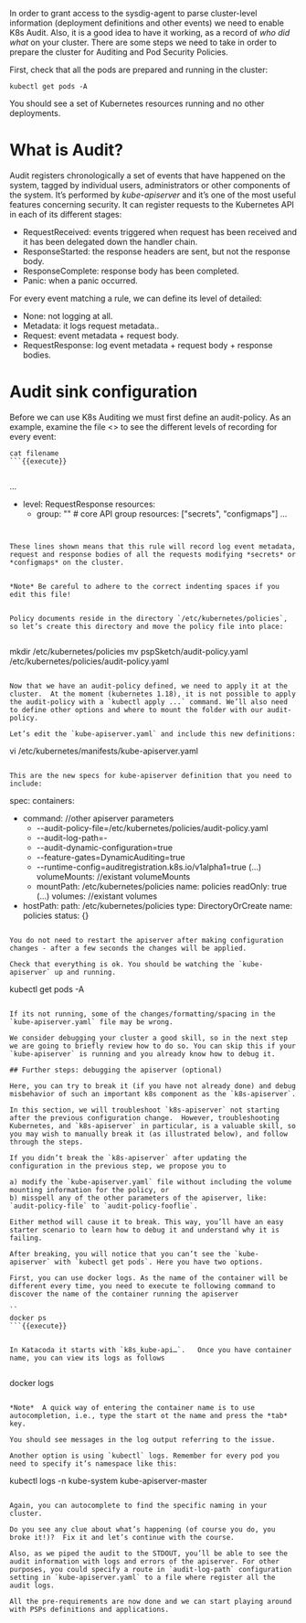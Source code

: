 In order to grant access to the sysdig-agent to parse cluster-level information (deployment definitions and other events) we need to enable K8s Audit. Also, it is a good idea to have it working, as a record of *who did what* on your cluster. There are some steps we need to take in order to prepare the cluster for Auditing and Pod Security Policies.

First, check that all the pods are prepared and running in the cluster:

```
kubectl get pods -A
```

You should see a set of Kubernetes resources running and no other deployments.

# What is Audit?
Audit registers chronologically a set of events that have happened on the system, tagged by individual users, administrators or other components of the system. It’s performed by *kube-apiserver* and it’s one of the most useful features concerning security. It can register requests to the Kubernetes API in each of its different stages:
 - RequestReceived: events triggered when request has been received and it has been delegated down the handler chain.
 - ResponseStarted: the response headers are sent, but not the response body.
 - ResponseComplete: response body has been completed.
 - Panic: when a panic occurred.

For every event matching a rule, we can define its level of detailed:
 - None: not logging at all.
 - Metadata: it logs request metadata..
 - Request: event metadata + request body.
 - RequestResponse: log event metadata + request body + response bodies.

# Audit sink configuration
Before we can use K8s Auditing we must first define an audit-policy. As an example, examine the file <<filename here>> to see the different levels of recording for every event:

```
cat filename
```{{execute}}


```
...
  - level: RequestResponse
	resources:
	- group: "" # core API group
  	resources: ["secrets", "configmaps"]
...
```


These lines shown means that this rule will record log event metadata, request and response bodies of all the requests modifying *secrets* or *configmaps* on the cluster.


*Note* Be careful to adhere to the correct indenting spaces if you edit this file!


Policy documents reside in the directory `/etc/kubernetes/policies`, so let’s create this directory and move the policy file into place:


```
mkdir /etc/kubernetes/policies
mv pspSketch/audit-policy.yaml /etc/kubernetes/policies/audit-policy.yaml
```{{execute}}

Now that we have an audit-policy defined, we need to apply it at the cluster.  At the moment (kubernetes 1.18), it is not possible to apply the audit-policy with a `kubectl apply ...` command. We’ll also need to define other options and where to mount the folder with our audit-policy.

Let’s edit the `kube-apiserver.yaml` and include this new definitions:

```
vi /etc/kubernetes/manifests/kube-apiserver.yaml
```{{execute}}

This are the new specs for kube-apiserver definition that you need to include:
```
spec:
  containers:
  - command:
    //other apiserver parameters
    - --audit-policy-file=/etc/kubernetes/policies/audit-policy.yaml
    - --audit-log-path=-
    - --audit-dynamic-configuration=true
    - --feature-gates=DynamicAuditing=true
    - --runtime-config=auditregistration.k8s.io/v1alpha1=true
    (...)
    volumeMounts:
    //existant volumeMounts
    - mountPath: /etc/kubernetes/policies
      name: policies
      readOnly: true
    (...)
  volumes:
  //existant volumes
  - hostPath:
      path: /etc/kubernetes/policies
      type: DirectoryOrCreate
    name: policies
status: {}
```

You do not need to restart the apiserver after making configuration changes - after a few seconds the changes will be applied.

Check that everything is ok. You should be watching the `kube-apiserver` up and running.

```
kubectl get pods -A
```{{execute}}

If its not running, some of the changes/formatting/spacing in the `kube-apiserver.yaml` file may be wrong.

We consider debugging your cluster a good skill, so in the next step we are going to briefly review how to do so. You can skip this if your `kube-apiserver` is running and you already know how to debug it.

## Further steps: debugging the apiserver (optional)

Here, you can try to break it (if you have not already done) and debug misbehavior of such an important k8s component as the `k8s-apiserver`.

In this section, we will troubleshoot `k8s-apiserver` not starting after the previous configuration change.  However, troubleshooting Kubernetes, and `k8s-apiserver` in particular, is a valuable skill, so you may wish to manually break it (as illustrated below), and follow through the steps.

If you didn’t break the `k8s-apiserver` after updating the configuration in the previous step, we propose you to

a) modify the `kube-apiserver.yaml` file without including the volume mounting information for the policy, or
b) misspell any of the other parameters of the apiserver, like: `audit-policy-file` to `audit-policy-fooflie`.

Either method will cause it to break. This way, you’ll have an easy starter scenario to learn how to debug it and understand why it is failing.

After breaking, you will notice that you can’t see the `kube-apiserver` with `kubectl get pods`. Here you have two options.

First, you can use docker logs. As the name of the container will be different every time, you need to execute te following command to discover the name of the container running the apiserver

``
docker ps
```{{execute}}


In Katacoda it starts with `k8s_kube-api…`.   Once you have container name, you can view its logs as follows


```
docker logs <container-name>
```

*Note*  A quick way of entering the container name is to use autocompletion, i.e., type the start ot the name and press the *tab* key.

You should see messages in the log output referring to the issue.

Another option is using `kubectl` logs. Remember for every pod you need to specify it’s namespace like this:

```
kubectl logs -n kube-system kube-apiserver-master
```{{execute}}

Again, you can autocomplete to find the specific naming in your cluster.

Do you see any clue about what’s happening (of course you do, you broke it!)?  Fix it and let’s continue with the course.

Also, as we piped the audit to the STDOUT, you’ll be able to see the audit information with logs and errors of the apiserver. For other purposes, you could specify a route in `audit-log-path` configuration setting in `kube-apiserver.yaml` to a file where register all the audit logs.

All the pre-requirements are now done and we can start playing around with PSPs definitions and applications.
